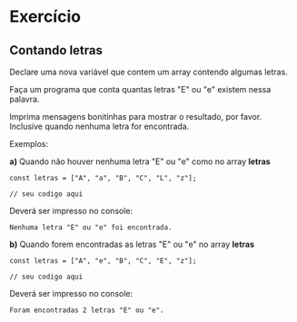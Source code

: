 

# Exercício

## Contando letras

Declare uma nova variável que contem um array contendo algumas letras.

Faça um programa que conta quantas letras "E" ou "e" existem nessa palavra.

Imprima mensagens bonitinhas para mostrar o resultado, por favor. Inclusive quando nenhuma letra for encontrada.

Exemplos:

**a)** Quando não houver nenhuma letra "E" ou "e" como no array **letras**
```javascript=
const letras = ["A", "a", "B", "C", "L", "z"];

// seu codigo aqui
```
Deverá ser impresso no console:
```
Nenhuma letra "E" ou "e" foi encontrada.
```

**b)** Quando forem encontradas as letras "E" ou "e" no array **letras**
```javascript=
const letras = ["A", "e", "B", "C", "E", "z"];

// seu codigo aqui
```
Deverá ser impresso no console:
```
Foram encontradas 2 letras "E" ou "e".
```


